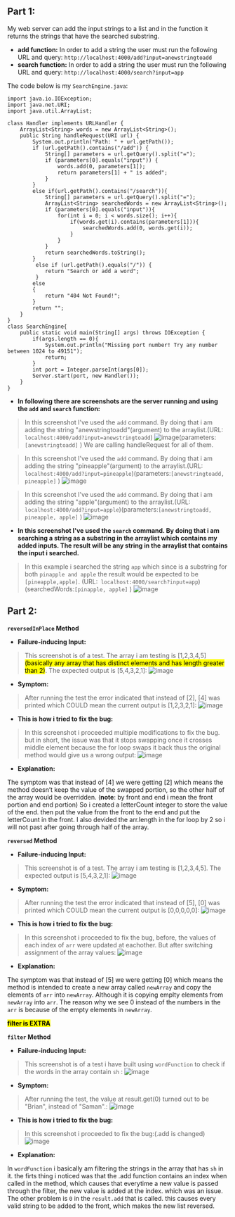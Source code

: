 **Part 1:**
---
My web server can add the input strings to a list and in the function it returns the strings that have the searched substring. 
* **add function:** In order to add a string the user must run the following URL and query: `http://localhost:4000/add?input=anewstringtoadd` 
* **search function:** In order to add a string the user must run the following URL and query: `http://localhost:4000/search?input=app` 

The code below is my `SearchEngine.java`:
```
import java.io.IOException; 
import java.net.URI; 
import java.util.ArrayList;

class Handler implements URLHandler { 
    ArrayList<String> words = new ArrayList<String>();
    public String handleRequest(URI url) {
        System.out.println("Path: " + url.getPath());
        if (url.getPath().contains("/add")) {
            String[] parameters = url.getQuery().split("=");
            if (parameters[0].equals("input")) {
                words.add(0, parameters[1]);
                return parameters[1] + " is added";
            }
        }
        else if(url.getPath().contains("/search")){
            String[] parameters = url.getQuery().split("=");
            ArrayList<String> searchedWords = new ArrayList<String>();
            if (parameters[0].equals("input")){
                for(int i = 0; i < words.size(); i++){
                    if(words.get(i).contains(parameters[1])){
                        searchedWords.add(0, words.get(i));
                    }
                }
            }
            return searchedWords.toString();
        }
         else if (url.getPath().equals("/")) {
            return "Search or add a word";
         }
        else
        {
            return "404 Not Found!";
        }
        return "";
    }
}
class SearchEngine{
    public static void main(String[] args) throws IOException {
        if(args.length == 0){
            System.out.println("Missing port number! Try any number between 1024 to 49151");
            return;
        }
        int port = Integer.parseInt(args[0]);
        Server.start(port, new Handler());
    }
}
```
* **In following there are screenshots are the server running and using the `add` and `search` function:**

> In this screenshot I've used the `add` command. By doing that i am adding the string "anewstringtoadd"(argument) to the arraylist.(URL:` localhost:4000/add?input=anewstringtoadd`) 
![image](Lab3-images\anewstringtoadd.jpg)(parameters:`[anewstringtoadd]` )
We are calling handleRequest for all of them. 


> In this screenshot I've used the `add` command. By doing that i am adding the string "pineapple"(argument) to the arraylist.(URL:` localhost:4000/add?input=pineapple`)(parameters:`[anewstringtoadd, pineapple]` )
![image](Lab3-images\pineapple.jpg)

> In this screenshot I've used the `add` command. By doing that i am adding the string "apple"(argument) to the arraylist.(URL:` localhost:4000/add?input=apple`)(parameters:`[anewstringtoadd, pineapple, apple]` )
![image](Lab3-images\apple.jpg)


*  **In this screenshot I've used the `search` command. By doing that i am searching a string as a substring in the arraylist which contains my added inputs. The result will be any string in the arraylist that contains the input i searched.**
>  In this example i searched the string `app` which since is a substring for both `pinapple and apple` the result would be expected to be `[pineapple,apple]`. (URL:` localhost:4000/search?input=app`)(searchedWords:`[pinapple, apple]` )
![image](Lab3-images\Search(app).jpg)


**Part 2:**
---
**`reversedInPlace` Method**
* **Failure-inducing Input:**
>  This screenshot is of a test. The array i am testing is [1,2,3,4,5] <mark>(basically any array that has distinct elements and has length greater than 2)</mark>. The expected output is [5,4,3,2,1]:
![image](Lab3-images\Failure-inducingInput.jpg)

* **Symptom:**
>  After running the test the error indicated that instead of [2], [4] was printed which COULD mean the current output is [1,2,3,2,1]:
![image](Lab3-images\Symptom.jpg)

* **This is how i tried to fix the bug:**
>  In this screenshot i proceeded multiple modifications to fix the bug. but in short, the issue was that it stops swapping once it crosses middle element because the for loop swaps
it back thus the original method would give us a wrong output:
![image](Lab3-images\FixedBug.jpg)

* **Explanation:**

The symptom was that instead of [4] we were getting [2] which means the method doesn’t keep the value of the swapped portion, so the other half of the array would be overridden. (**note**: by front and end i mean the front portion and end portion) So i created a letterCount integer to store the value of the end. then put the value from the front to the end and put the letterCount in the front. I also devided the arr.length in the for loop by 2 so i will not past after going through half of the array.  


**`reversed` Method**
* **Failure-inducing Input:**
>  This screenshot is of a test. The array i am testing is [1,2,3,4,5]. The expected output is [5,4,3,2,1]:
![image](Lab3-images\reversedtest.jpg)

* **Symptom:**
>  After running the test the error indicated that instead of [5], [0] was printed which COULD mean the current output is [0,0,0,0,0]:
![image](Lab3-images\reversedSymptom.jpg)

* **This is how i tried to fix the bug:**
>  In this screenshot i proceeded to fix the bug, before, the values of each index of `arr` were updated at eachother. But after switching assignment of the array values:
![image](Lab3-images\fixedreverse.jpg)

* **Explanation:**

The symptom was that instead of [5] we were getting [0] which means the method is intended to create a new array called `newArray` and copy the elements of `arr` into `newArray`. Although it is copying emplty elements from `newArray` into `arr`. The reason why we see 0 instead of the numbers in the `arr` is because of the empty elements in `newArray`. 



<mark>**filter is EXTRA**</mark>

**`filter` Method**
* **Failure-inducing Input:**
>  This screenshot is of a test i have built using `wordFunction` to check if the words in the array contain `sh` :
![image](Lab3-images\filtertest.jpg)

* **Symptom:**
>  After running the test, the value at result.get(0) turned out to be "Brian", instead of "Saman".:
![image](Lab3-images\filtersymptom.jpg)

* **This is how i tried to fix the bug:**
>  In this screenshot i proceeded to fix the bug:(.add is changed)
![image](Lab3-images\fixedfilter.jpg)

* **Explanation:**

In `wordFunction` i basically am filtering the strings in the array that has `sh` in it. the firts thing i noticed was that the .add function contains an index when called in the method, which causes that everytime a new value is passed through the filter, the new value is added at the index. which was an issue. The other problem is `0` in the `result.add` that is called. this causes every valid string to be added to the front, which makes the new list reversed.